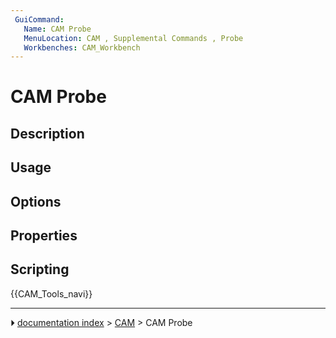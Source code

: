```yaml
---
 GuiCommand:
   Name: CAM Probe
   MenuLocation: CAM , Supplemental Commands , Probe
   Workbenches: CAM_Workbench
---
```


# CAM Probe

## Description

## Usage

## Options

## Properties

## Scripting




 {{CAM_Tools_navi}}



---
⏵ [documentation index](../README.md) > [CAM](CAM_Workbench.md) > CAM Probe
